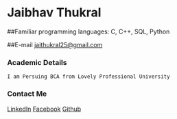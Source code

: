 # Jaibhav Thukral

##Familiar programming languages:
C, C++, SQL, Python

##E-mail
	jaithukral25@gmail.com
 
### Academic Details

    I am Persuing BCA from Lovely Professional University
    

### Contact Me 

[LinkedIn](https://www.linkedin.com/in/jaibhav-thukral-342b22159/)
[Facebook](https://www.facebook.com/jaibhav)
[Github](https://github.com/jaibhav)




